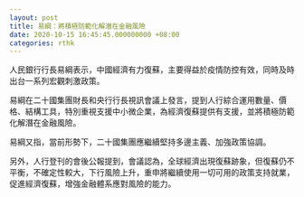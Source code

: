 ```yaml
---
layout: post
title: 易綱：將積極防範化解潛在金融風險
date: 2020-10-15 16:45:45.000000000 +08:00
categories: rthk
---
```


人民銀行行長易綱表示，中國經濟有力復蘇，主要得益於疫情防控有效，同時及時出台一系列宏觀刺激政策。

易綱在二十國集團財長和央行行長視訊會議上發言，提到人行綜合運用數量、價格、結構工具，特別重視支援中小微企業，為經濟復蘇提供有支援，並將積極防範化解潛在金融風險。

易綱又指，當前形勢下，二十國集團應繼續堅持多邊主義、加強政策協調。

另外，人行登刊的會後公報提到，會議認為，全球經濟出現復蘇跡象，但復蘇仍不平衡，不確定性較大，下行風險上升，重申將繼續使用一切可用的政策支持就業，促進經濟復蘇，增強金融體系應對風險的能力。
